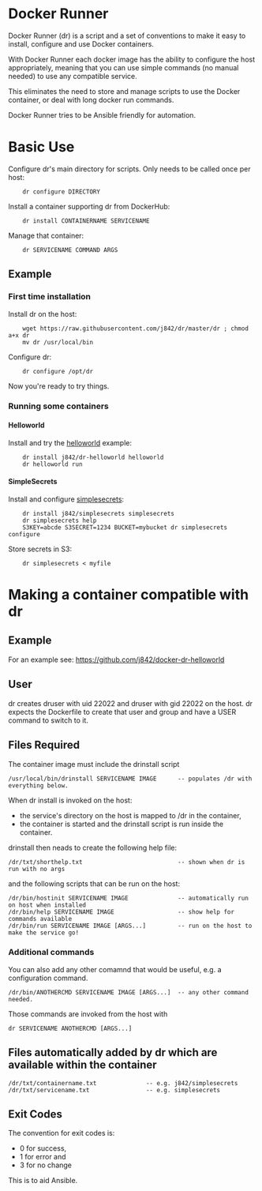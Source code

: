 # Docker Runner

Docker Runner (dr) is a script and a set of conventions to make it easy to install, configure and use Docker containers.

With Docker Runner each docker image has the ability to configure the host appropriately, meaning that you can use
simple commands (no manual needed) to use any compatible service.

This eliminates the need to store and manage scripts to use the Docker container, or deal with long docker run commands.

Docker Runner tries to be Ansible friendly for automation.

# Basic Use

Configure dr's main directory for scripts. Only needs to be called once per host:
```
    dr configure DIRECTORY
```

Install a container supporting dr from DockerHub:
```
    dr install CONTAINERNAME SERVICENAME
```

Manage that container:
```
    dr SERVICENAME COMMAND ARGS
```

## Example

### First time installation

Install dr on the host:
```
    wget https://raw.githubusercontent.com/j842/dr/master/dr ; chmod a+x dr
    mv dr /usr/local/bin
```

Configure dr:
```
    dr configure /opt/dr
```

Now you're ready to try things.

### Running some containers

#### Helloworld

Install and try the [helloworld](https://github.com/j842/docker-dr-helloworld) example:
```
    dr install j842/dr-helloworld helloworld
    dr helloworld run
```

#### SimpleSecrets

Install and configure [simplesecrets](https://github.com/j842/docker-simplesecrets):
```
    dr install j842/simplesecrets simplesecrets
    dr simplesecrets help
    S3KEY=abcde S3SECRET=1234 BUCKET=mybucket dr simplesecrets configure
```
    
Store secrets in S3:
```
    dr simplesecrets < myfile
```



# Making a container compatible with dr

## Example

For an example see: https://github.com/j842/docker-dr-helloworld

## User

dr creates druser with uid 22022 and druser with gid 22022 on the host.
dr expects the Dockerfile to create that user and group and have a USER command to switch to it.

## Files Required

The container image must include the drinstall script
```
/usr/local/bin/drinstall SERVICENAME IMAGE      -- populates /dr with everything below.
```
When dr install is invoked on the host:
* the service's directory on the host is mapped to /dr in the container,
* the container is started and the drinstall script is run inside the container.

drinstall then neads to create the following help file:
```
/dr/txt/shorthelp.txt                           -- shown when dr is run with no args
```

and the following scripts that can be run on the host:
```
/dr/bin/hostinit SERVICENAME IMAGE              -- automatically run on host when installed
/dr/bin/help SERVICENAME IMAGE                  -- show help for commands available
/dr/bin/run SERVICENAME IMAGE [ARGS...]         -- run on the host to make the service go!
```

### Additional commands

You can also add any other comamnd that would be useful, e.g. a configuration command.
```
/dr/bin/ANOTHERCMD SERVICENAME IMAGE [ARGS...]  -- any other command needed.
```

Those commands are invoked from the host with
```
dr SERVICENAME ANOTHERCMD [ARGS...]
```

## Files automatically added by dr which are available within the container

```
/dr/txt/containername.txt              -- e.g. j842/simplesecrets
/dr/txt/servicename.txt                -- e.g. simplesecrets
```

## Exit Codes

The convention for exit codes is:
* 0 for success,
* 1 for error and 
* 3 for no change 

This is to aid Ansible.